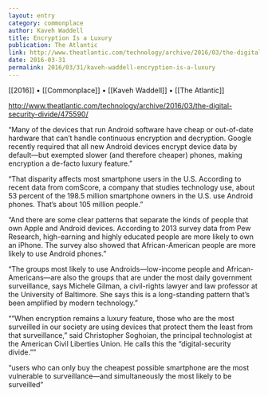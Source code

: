 ```yaml
---
layout: entry
category: commonplace
author: Kaveh Waddell
title: Encryption Is a Luxury
publication: The Atlantic
link: http://www.theatlantic.com/technology/archive/2016/03/the-digital-security-divide/475590/
date: 2016-03-31
permalink: 2016/03/31/kaveh-waddell-encryption-is-a-luxury
---
```


[[2016]] • [[Commonplace]] • [[Kaveh Waddell]] • [[The Atlantic]]

http://www.theatlantic.com/technology/archive/2016/03/the-digital-security-divide/475590/

“Many of the devices that run Android software have cheap or out-of-date hardware that can’t handle continuous encryption and decryption. Google recently required that all new Android devices encrypt device data by default—but exempted slower (and therefore cheaper) phones, making encryption a de-facto luxury feature.”

“That disparity affects most smartphone users in the U.S. According to recent data from comScore, a company that studies technology use, about 53 percent of the 198.5 million smartphone owners in the U.S. use Android phones. That’s about 105 million people.”

“And there are some clear patterns that separate the kinds of people that own Apple and Android devices. According to 2013 survey data from Pew Research, high-earning and highly educated people are more likely to own an iPhone. The survey also showed that African-American people are more likely to use Android phones.”

“The groups most likely to use Androids—low-income people and African-Americans—are also the groups that are under the most daily government surveillance, says Michele Gilman, a civil-rights lawyer and law professor at the University of Baltimore. She says this is a long-standing pattern that’s been amplified by modern technology.”

““When encryption remains a luxury feature, those who are the most surveilled in our society are using devices that protect them the least from that surveillance,” said Christopher Soghoian, the principal technologist at the American Civil Liberties Union. He calls this the “digital-security divide.””

“users who can only buy the cheapest possible smartphone are the most vulnerable to surveillance—and simultaneously the most likely to be surveilled”

